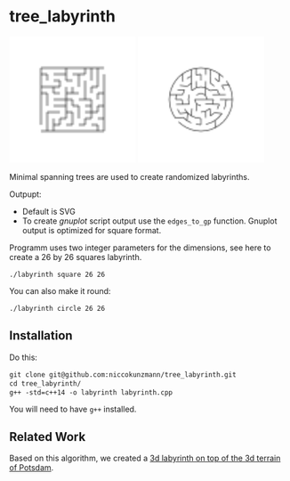 # tree_labyrinth

<img src="images/10x10-square.png" width="45%" />
<img src="images/10x10-circle.png" width="45%" />

Minimal spanning trees are used to create randomized labyrinths.

Outpupt:
- Default is SVG
- To create *gnuplot* script output use the `edges_to_gp` function.
    Gnuplot output is optimized for square format.

Programm uses two integer parameters for the dimensions,
see here to create a 26 by 26 squares labyrinth.

```
./labyrinth square 26 26
```
You can also make it round:
```
./labyrinth circle 26 26
```

## Installation

Do this:

```
git clone git@github.com:niccokunzmann/tree_labyrinth.git
cd tree_labyrinth/
g++ -std=c++14 -o labyrinth labyrinth.cpp
```

You will need to have `g++` installed.

## Related Work

Based on this algorithm, we created a [3d labyrinth on top of the
3d terrain of Potsdam][potsdam-3d].


[potsdam-3d]: https://www.tinkercad.com/things/kBF1QwTNsM5-labyrinth-13x13-potsdam-height-profile

